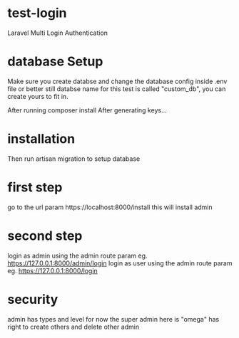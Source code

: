 # test-login
Laravel Multi Login Authentication

# database Setup
Make sure you create databse and change the database config inside .env file or better still
databse name for this test is called "custom_db", you can create yours to fit in.

After running composer install 
After generating keys...

# installation
Then run artisan migration to setup database

# first step
go to the url param https://localhost:8000/install
this will install admin 

# second step
login as admin using the admin route param eg. https://127.0.0.1:8000/admin/login
login as user using the admin route param eg. https://127.0.0.1:8000/login

# security
admin has types and level for now the super admin here is "omega"
has right to create others and delete other admin
